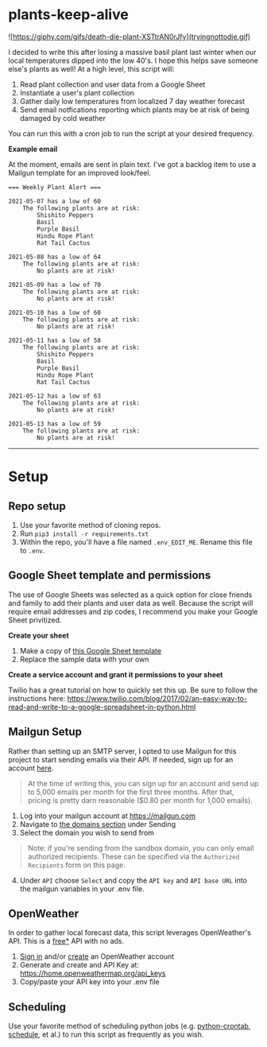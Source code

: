 # plants-keep-alive

![https://giphy.com/gifs/death-die-plant-XSTtrAN0rJfy](tryingnottodie.gif)

I decided to write this after losing a massive basil plant last winter when our local temperatures dipped into the low 40's. I hope this helps save someone else's plants as well! At a high level, this script will: 

1. Read plant collection and user data from a Google Sheet
2. Instantiate a user's plant collection
3. Gather daily low temperatures from localized 7 day weather forecast
4. Send email notfications reporting which plants may be at risk of being damaged by cold weather 

You can run this with a cron job to run the script at your desired frequency.

**Example email**

At the moment, emails are sent in plain text. I've got a backlog item to use a Mailgun template for an improved look/feel.

```
=== Weekly Plant Alert ===

2021-05-07 has a low of 60
    The following plants are at risk:
        Shishito Peppers
        Basil
        Purple Basil
        Hindu Rope Plant
        Rat Tail Cactus

2021-05-08 has a low of 64
    The following plants are at risk:
        No plants are at risk!

2021-05-09 has a low of 70
    The following plants are at risk:
        No plants are at risk!

2021-05-10 has a low of 60
    The following plants are at risk:
        No plants are at risk!

2021-05-11 has a low of 58
    The following plants are at risk:
        Shishito Peppers
        Basil
        Purple Basil
        Hindu Rope Plant
        Rat Tail Cactus

2021-05-12 has a low of 63
    The following plants are at risk:
        No plants are at risk!

2021-05-13 has a low of 59
    The following plants are at risk:
        No plants are at risk!
```

---
# Setup

## Repo setup

1. Use your favorite method of cloning repos.
2. Run `pip3 install -r requirements.txt`
3. Within the repo, you'll have a file named `.env_EDIT_ME`. Rename this file to `.env`.

## Google Sheet template and permissions
The use of Google Sheets was selected as a quick option for close friends and family to add their plants and user data as well. Because the script will require email addresses and zip codes, I recommend you make your Google Sheet privitized.

**Create your sheet**
1. Make a copy of [this Google Sheet template](https://docs.google.com/spreadsheets/d/1cbqmThJJ4F66E_MKIg9KgNc7RwDWAOEpzKIU9mTgoKQ/edit?usp=sharing)
2. Replace the sample data with your own 


**Create a service account and grant it permissions to your sheet**

Twilio has a great tutorial on how to quickly set this up. Be sure to follow the instructions here: 
https://www.twilio.com/blog/2017/02/an-easy-way-to-read-and-write-to-a-google-spreadsheet-in-python.html


## Mailgun Setup
Rather than setting up an SMTP server, I opted to use Mailgun for this project to start sending emails via their API. If needed, sign up for an account [here](https://signup.mailgun.com/new/signup).

>At the time of writing this, you can sign up for an account and send up to 5,000 emails per month for the first three months. After that, pricing is pretty darn reasonable ($0.80 per month for 1,000 emails).

1. Log into your mailgun account at https://mailgun.com
2. Navigate to [the domains section](https://app.mailgun.com/app/sending/domains) under Sending
3. Select the domain you wish to send from
>Note: if you're sending from the sandbox domain, you can only email authorized recipients. These can be specified via the `Authorized Recipients` form on this page. 

4. Under `API` choose `Select` and copy the `API key` and `API base URL` into the mailgun variables in your .env file.


## OpenWeather
In order to gather local forecast data, this script leverages OpenWeather's API. This is a [free*](https://openweathermap.org/price) API with no ads. 

1. [Sign in](https://home.openweathermap.org/users/sign_in) and/or [create](https://home.openweathermap.org/users/sign_up) an OpenWeather account
2. Generate and create and API Key at: https://home.openweathermap.org/api_keys
3. Copy/paste your API key into your .env file

## Scheduling
Use your favorite method of scheduling python jobs (e.g. [python-crontab](https://pypi.org/project/python-crontab/), [schedule](https://schedule.readthedocs.io/en/stable/?__s=phkqu4iwbxbad117h1ey), et al.) to run this script as frequently as you wish.
